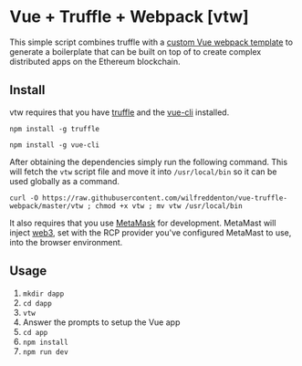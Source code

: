 # Vue + Truffle + Webpack [vtw]

This simple script combines truffle with a [custom Vue webpack template](https://github.com/wilfreddenton/vue-truffle-webpack-template) to generate a boilerplate that can be built on top of to create complex distributed apps on the Ethereum blockchain.

## Install

vtw requires that you have [truffle](https://github.com/trufflesuite/truffle) and the [vue-cli](https://github.com/vuejs/vue-cli) installed.

`npm install -g truffle`

`npm install -g vue-cli`

After obtaining the dependencies simply run the following command. This will fetch the `vtw` script file and move it into `/usr/local/bin` so it can be used globally as a command.

```
curl -O https://raw.githubusercontent.com/wilfreddenton/vue-truffle-webpack/master/vtw ; chmod +x vtw ; mv vtw /usr/local/bin
```

It also requires that you use [MetaMask](https://metamask.io/) for development. MetaMast will inject [web3](https://github.com/ethereum/web3.js/), set with the RCP provider you've configured MetaMast to use, into the browser environment.

## Usage

1. `mkdir dapp`
2. `cd dapp`
3. `vtw`
4. Answer the prompts to setup the Vue app
5. `cd app`
6. `npm install`
7. `npm run dev`
